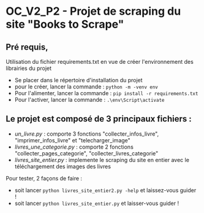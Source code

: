 
# OC_V2_P2 - Projet de scraping du site  "Books to Scrape"

## Pré requis,

Utilisation du fichier requirements.txt en vue de créer l'environnement des librairies du projet
* Se placer dans le répertoire d'installation du projet
* pour le créer, lancer la commande : 
    `python -m -venv env`
* Pour l'alimenter, lancer la commande :
    `pip install -r requirements.txt`
* Pour l'activer, lancer la commande :
    `.\env\Script\activate`

## Le projet est composé de 3 principaux fichiers :

* *un_livre.py* : comporte 3 fonctions "collecter_infos_livre", "imprimer_infos_livre" et "telecharger_image"
* *livres_une_categorie.py* : comporte 2 fonctions "collecter_pages_categorie",  "collecter_livres_categorie"
* *livres_site_entier.py* : implemente le scraping du site en entier avec le téléchargement des images des livres

Pour tester, 2 façons de faire :

 * soit lancer `python livres_site_entier2.py -help` et laissez-vous guider !
 * soit lancer `python livres_site_entier.py`  et laisser-vous guider !